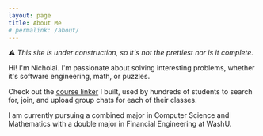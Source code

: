 ```yaml
---
layout: page
title: About Me
# permalink: /about/
---
```


*⚠️ This site is under construction, so it's not the prettiest nor is it complete.*

Hi! I'm Nicholai. I'm passionate about solving interesting problems, whether it's software engineering, math, or puzzles.

Check out the [course linker](/course-linker) I built, used by hundreds of students to search for, join, and upload group chats for each of their classes.

I am currently pursuing a combined major in Computer Science and Mathematics with a double major in Financial Engineering at WashU.
